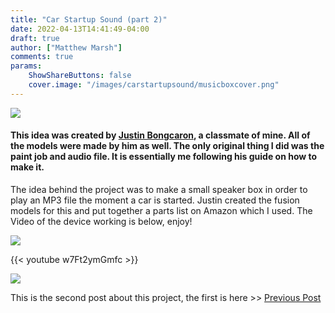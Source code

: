 ```yaml
---
title: "Car Startup Sound (part 2)"
date: 2022-04-13T14:41:49-04:00
draft: true
author: ["Matthew Marsh"]
comments: true
params:
    ShowShareButtons: false
    cover.image: "/images/carstartupsound/musicboxcover.png"
---
```

![](/images/banners/banner.png) 

#### This idea was created by [Justin Bongcaron](https://www.instagram.com/justinb.exe/), a classmate of mine. All of the models were made by him as well. The only original thing I did was the paint job and audio file. It is essentially me following his guide on how to make it.

The idea behind the project was to make a small speaker box in order to play an MP3 file the moment a car is started. Justin created the fusion models for this and put together a parts list on Amazon which I used. The Video of the device working is below, enjoy!

![](/images/bar.png) 


{{< youtube w7Ft2ymGmfc >}}

![](/images/bar.png) 

This is the second post about this project, the first is here >> [Previous Post](/posts/carstartupsound/)